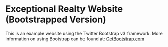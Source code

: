 # Exceptional Realty Website (Bootstrapped Version)

This is an example website using the Twitter Bootstrap v3 framework. More information on using Bootstrap can be found at: [GetBootstrap.com](http://getbootstrap.com)
